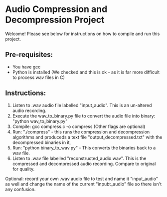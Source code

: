 # Audio Compression and Decompression Project 
Welcome! Please see below for instructions on how to compile and run this project.
## Pre-requisites:
 - You have gcc
 - Python is installed (We checked and this is ok - as it is far more difficult to process wav files in C)

## Instructions:
 1.  Listen to .wav audio file labelled "input_audio". This is an un-altered audio recording.
 2.  Execute the wav_to_binary.py file to convert the audio file into binary: "python wav_to_binary.py" 
 3.  Compile: gcc compress.c -o compress (Other flags are optional)
 4.  Run: "./compress" - this runs the compression and decompression algorithms and produceds a text file "output_decompressed.txt" with the decompressed binaries in it,
 5.  Run: "python binary_to_wav.py" - This converts the binaries back to a wav file.
 6.  Listen to .wav file labelled "reconstructed_audio.wav". This is the compressed and decompressed audio recording. Compare to original for quality.

Optional: record your own .wav audio file to test and name it "input_audio" as well and change the name of the current "inpubt_audio" file so there isn't any confusion. 
   
